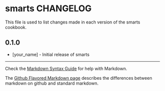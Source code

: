 smarts CHANGELOG
================

This file is used to list changes made in each version of the smarts cookbook.

0.1.0
-----
- [your_name] - Initial release of smarts

- - -
Check the [Markdown Syntax Guide](http://daringfireball.net/projects/markdown/syntax) for help with Markdown.

The [Github Flavored Markdown page](http://github.github.com/github-flavored-markdown/) describes the differences between markdown on github and standard markdown.
